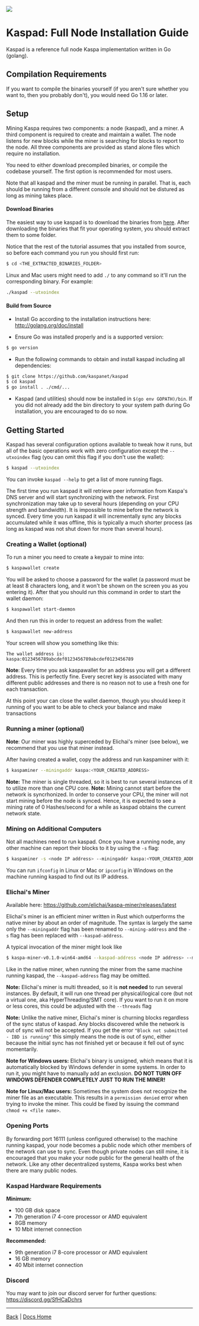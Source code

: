 ![](RackMultipart20201215-4-15jlsns_html_ba4ab6024277b8b9.gif)

# Kaspad: Full Node Installation Guide

Kaspad is a reference full node Kaspa implementation written in Go (golang).

## Compilation Requirements

If you want to compile the binaries yourself (if you aren't sure whether you want to, then you probably don't), you would need Go 1.16 or later.

## Setup

Mining Kaspa requires two components: a node (kaspad), and a miner. A third component is required to create and maintain a wallet. The node listens for new blocks while the miner is searching for blocks to report to the node. All three components are provided as stand alone files which require no installation. 

You need to either download precompiled binaries, or compile the codebase yourself. The first option is recommended for most users.

Note that all kaspad and the miner must be running in parallel. That is, each should be running from a different console and should not be distured as long as mining takes place.

#### Download Binaries

The easiest way to use kaspad is to download the binaries from [here](https://github.com/kaspanet/kaspad/releases/latest). After downloading the binaries that fit your operating system, you should extract them to some folder.

Notice that the rest of the tutorial assumes that you installed from source, so before each command you run you should first run: 
```bash
$ cd <THE_EXTRACTED_BINARIES_FOLDER>
```

Linux and Mac users might need to add `./` to any command so it'll run the corresponding binary. For example:
```bash
./kaspad --utxoindex
```


#### Build from Source

- Install Go according to the installation instructions here:
  http://golang.org/doc/install

- Ensure Go was installed properly and is a supported version:

```bash
$ go version
```

- Run the following commands to obtain and install kaspad including all dependencies:

```bash
$ git clone https://github.com/kaspanet/kaspad
$ cd kaspad
$ go install . ./cmd/...
```

- Kaspad (and utilities) should now be installed in `$(go env GOPATH)/bin`. If you did
  not already add the bin directory to your system path during Go installation,
  you are encouraged to do so now.

## Getting Started

Kaspad has several configuration options available to tweak how it runs, but all
of the basic operations work with zero configuration except the `--utxoindex` flag (you can omit this flag if you don't use the wallet):

```bash
$ kaspad --utxoindex
```

You can invoke ```kaspad --help``` to get a list of more running flags.

The first time you run kaspad it will retrieve peer information from Kaspa's DNS server and will start synchronizing with the network. First synchronization may take up to several hours (depending on your CPU strength and bandwidth). It is impossible to mine before the network is synced. Every time you run kaspad it will incrementally sync any blocks accumulated while it was offline, this is typically a much shorter process (as long as kaspad was not shut down for more than several hours).

### Creating a Wallet (optional)

To run a miner you need to create a keypair to mine into:
```bash
$ kaspawallet create
```

You will be asked to choose a password for the wallet (a password must be at least 8 characters long, and it won't be shown on the screen you as you entering it). After that you should run this command in order to start the wallet daemon:
```bash
$ kaspawallet start-daemon
```

And then run this in order to request an address from the wallet:
```bash
$ kaspawallet new-address
```

Your screen will show you something like this:
```
The wallet address is:
kaspa:0123456789abcdef0123456789abcdef0123456789
```

**Note**: Every time you ask kaspawallet for an address you will get a different address. This is perfectly fine. Every secret key is associated with many different public addresses and there is no reason not to use a fresh one for each transaction.

At this point your can close the wallet daemon, though you should keep it running of you want to be able to check your balance and make transactions

### Running a miner (optional)

**Note**: Our miner was highly superceded by Elichai's miner (see below), we recommend that you use that miner instead.

After having created a wallet, copy the address and run kaspaminer with it:
```bash
$ kaspaminer --miningaddr kaspa:<YOUR_CREATED_ADDRESS>
```

**Note:** The miner is single threaded, so it is best to run several instances of it to utilize more than one CPU core.
**Note:** Mining cannot start before the network is syncrhonized. In order to conserve your CPU, the miner will not start mining before the node is synced. Hence, it is expected to see a mining rate of 0 Hashes/second for a while as kaspad obtains the current network state.

### Mining on Additional Computers
Not all machines need to run kaspad. Once you have a running node, any other machine can report their blocks to it by using the ```-s``` flag:

```bash
$ kaspaminer -s <node IP address> --miningaddr kaspa:<YOUR_CREATED_ADDRESS>
```

You can run ```ifconfig``` in Linux or Mac or ```ipconfig``` in Windows on the machine running kaspad to find out its IP address.

### Elichai's Miner

Available here: https://github.com/elichai/kaspa-miner/releases/latest

Elichai's miner is an efficient miner written in Rust which outperforms the native miner by about an order of magnitude. The syntax is largely the same only the ```--miningaddr``` flag has been renamed to ```--mining-address``` and the ```-s``` flag has been replaced with ```--kaspad-address```.

A typical invocation of the miner might look like

```bash
$ kaspa-miner-v0.1.0-win64-amd64 --kaspad-address <node IP address> --mining-address <wallet address>
```

Like in the native miner, when running the miner from the same machine running kaspad, the ```--kaspad-address``` flag may be omitted.

**Note:** Elichai's miner is multi threaded, so it is **not needed** to run several instances. By default, it will run one thread per physical/logical core (but not a virtual one, aka HyperThreading/SMT core). If you want to run it on more or less cores, this could be adjusted with the ```--threads``` flag

**Note:** Unlike the native miner, Elichai's miner is churning blocks regardless of the sync status of kaspad. Any blocks discovered while the network is out of sync will not be accepted. If you get the error ```"Block not submitted - IBD is running"``` this simply means the node is out of sync, either because the initial sync has not finished yet or because it fell out of sync momentarily.

**Note for Windows users:** Elichai's binary is unsigned, which means that it is automatically blocked by Windows defender in some systems. In order to run it, you might have to manually add an exclusion. **DO NOT TURN OFF WINDOWS DEFENDER COMPLETELY JUST TO RUN THE MINER!**

**Note for Linux/Mac users:** Sometimes the system does not recognize the miner file as an executable. This results in a ```permission denied``` error when trying to invoke the miner. This could be fixed by issuing the command ```chmod +x <file name>```.

### Opening Ports

By forwarding port 16111 (unless configured otherwise) to the machine running kaspad, your node becomes a public node which other members of the network can use to sync. Even though private nodes can still mine, it is encouraged that you make your node public for the general health of the network. Like any other decentralized systems, Kaspa works best when there are many public nodes.

### Kaspad Hardware Requirements

**Minimum:**
- 100 GB disk space
- 7th generation i7 4-core processor or AMD equivalent
- 8GB memory
- 10 Mbit internet connection

**Recommended:**
- 9th generation i7 8-core processor or AMD equivalent
- 16 GB memory
- 40 Mbit internet connection

### Discord

You may want to join our discord server for further questions: https://discord.gg/SfHCaDchrs

---

[Back](/Getting%20Started/README.md) | [Docs Home](../../main/README.md)
